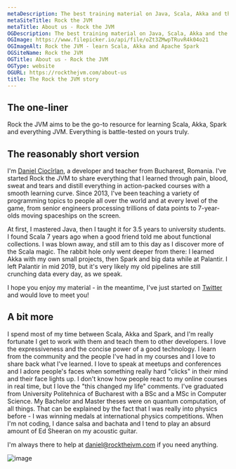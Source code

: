 ```yaml
---
metaDescription: The best training material on Java, Scala, Akka and the JVM, on the whole damn web.
metaSiteTitle: Rock the JVM
metaTitle: About us - Rock the JVM
OGDescription: The best training material on Java, Scala, Akka and the JVM, on the whole damn web.
OGImage: https://www.filepicker.io/api/file/oZt3ZMwpTRuvR4k04o21
OGImageAlt: Rock the JVM - learn Scala, Akka and Apache Spark
OGSiteName: Rock the JVM
OGTitle: About us - Rock the JVM
OGType: website
OGURL: https://rockthejvm.com/about-us
title: The Rock the JVM story
---
```


## The one-liner

Rock the JVM aims to be the go-to resource for learning Scala, Akka, Spark and everything JVM. Everything is battle-tested on yours truly.

## The reasonably short version

I'm [Daniel Ciocîrlan](https://danielciocirlan.com/), a developer and teacher from Bucharest, Romania. I've started Rock the JVM to share everything that I learned through pain, blood, sweat and tears and distill everything in action-packed courses with a smooth learning curve. Since 2013, I've been teaching a variety of programming topics to people all over the world and at every level of the game, from senior engineers processing trillions of data points to 7-year-olds moving spaceships on the screen.

At first, I mastered Java, then I taught it for 3.5 years to university students. I found Scala 7 years ago when a good friend told me about functional collections. I was blown away, and still am to this day as I discover more of the Scala magic. The rabbit hole only went deeper from there: I learned Akka with my own small projects, then Spark and big data while at Palantir. I left Palantir in mid 2019, but it's very likely my old pipelines are still crunching data every day, as we speak.

I hope you enjoy my material - in the meantime, I've just started on [Twitter](https://x.com/rockthejvm) and would love to meet you!

## A bit more

I spend most of my time between Scala, Akka and Spark, and I'm really fortunate I get to work with them and teach them to other developers. I love the expressiveness and the concise power of a good technology. I learn from the community and the people I've had in my courses and I love to share back what I've learned. I love to speak at meetups and conferences and I adore people's faces when something really hard "clicks" in their mind and their face lights up. I don't know how people react to my online courses in real time, but I love the "this changed my life" comments.
I've graduated from University Politehnica of Bucharest with a BSc and a MSc in Computer Science. My Bachelor and Master theses were on quantum computation, of all things. That can be explained by the fact that I was really into physics before - I was winning medals at international physics competitions.
When I'm not coding, I dance salsa and bachata and I tend to play an absurd amount of Ed Sheeran on my acoustic guitar.

I'm always there to help at <daniel@rockthejvm.com> if you need anything.

![image](https://www.filepicker.io/api/file/gM75WemgSJyKxAwDJKRI)

